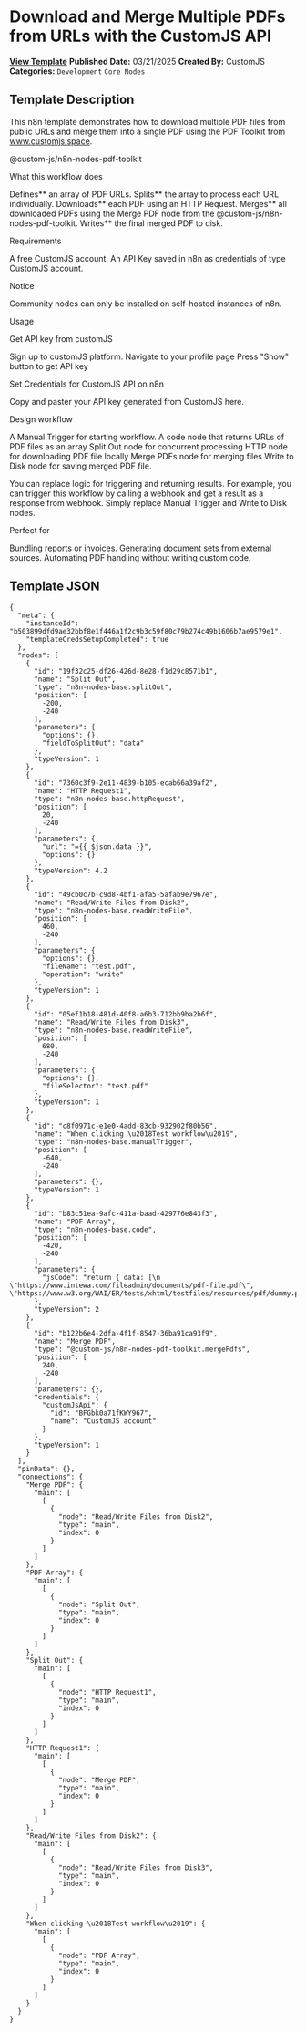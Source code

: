# Download and Merge Multiple PDFs from URLs with the CustomJS API

**[View Template](https://n8n.io/workflows/3281-/)**  **Published Date:** 03/21/2025  **Created By:** CustomJS  **Categories:** `Development` `Core Nodes`  

## Template Description


This n8n template demonstrates how to download multiple PDF files from public URLs and merge them into a single PDF using the PDF Toolkit from www.customjs.space.

@custom-js/n8n-nodes-pdf-toolkit

What this workflow does

Defines** an array of PDF URLs.
Splits** the array to process each URL individually.
Downloads** each PDF using an HTTP Request.
Merges** all downloaded PDFs using the Merge PDF node from the @custom-js/n8n-nodes-pdf-toolkit.
Writes** the final merged PDF to disk.

Requirements

A free CustomJS account.
An API Key saved in n8n as credentials of type CustomJS account.

Notice

Community nodes can only be installed on self-hosted instances of n8n.

Usage

Get API key from customJS

Sign up to customJS platform.
Navigate to your profile page
Press "Show" button to get API key

Set Credentials for CustomJS API on n8n

Copy and paster your API key generated from CustomJS here.

Design workflow

A Manual Trigger for starting workflow.
A code node that returns URLs of PDF files as an array
Split Out node for concurrent processing
HTTP node for downloading PDF file locally
Merge PDFs node for merging files
Write to Disk node for saving merged PDF file.

You can replace logic for triggering and returning results.
For example, you can trigger this workflow by calling a webhook and get a result as a response from webhook. Simply replace Manual Trigger and Write to Disk nodes.

Perfect for

Bundling reports or invoices.
Generating document sets from external sources.
Automating PDF handling without writing custom code.


## Template JSON

```
{
  "meta": {
    "instanceId": "b503899dfd9ae32bbf8e1f446a1f2c9b3c59f80c79b274c49b1606b7ae9579e1",
    "templateCredsSetupCompleted": true
  },
  "nodes": [
    {
      "id": "19f32c25-df26-426d-8e28-f1d29c8571b1",
      "name": "Split Out",
      "type": "n8n-nodes-base.splitOut",
      "position": [
        -200,
        -240
      ],
      "parameters": {
        "options": {},
        "fieldToSplitOut": "data"
      },
      "typeVersion": 1
    },
    {
      "id": "7360c3f9-2e11-4839-b105-ecab66a39af2",
      "name": "HTTP Request1",
      "type": "n8n-nodes-base.httpRequest",
      "position": [
        20,
        -240
      ],
      "parameters": {
        "url": "={{ $json.data }}",
        "options": {}
      },
      "typeVersion": 4.2
    },
    {
      "id": "49cb0c7b-c9d8-4bf1-afa5-5afab9e7967e",
      "name": "Read/Write Files from Disk2",
      "type": "n8n-nodes-base.readWriteFile",
      "position": [
        460,
        -240
      ],
      "parameters": {
        "options": {},
        "fileName": "test.pdf",
        "operation": "write"
      },
      "typeVersion": 1
    },
    {
      "id": "05ef1b18-481d-40f8-a6b3-712bb9ba2b6f",
      "name": "Read/Write Files from Disk3",
      "type": "n8n-nodes-base.readWriteFile",
      "position": [
        680,
        -240
      ],
      "parameters": {
        "options": {},
        "fileSelector": "test.pdf"
      },
      "typeVersion": 1
    },
    {
      "id": "c8f0971c-e1e0-4add-83cb-932902f80b56",
      "name": "When clicking \u2018Test workflow\u2019",
      "type": "n8n-nodes-base.manualTrigger",
      "position": [
        -640,
        -240
      ],
      "parameters": {},
      "typeVersion": 1
    },
    {
      "id": "b83c51ea-9afc-411a-baad-429776e843f3",
      "name": "PDF Array",
      "type": "n8n-nodes-base.code",
      "position": [
        -420,
        -240
      ],
      "parameters": {
        "jsCode": "return { data: [\n  \"https://www.intewa.com/fileadmin/documents/pdf-file.pdf\", \"https://www.w3.org/WAI/ER/tests/xhtml/testfiles/resources/pdf/dummy.pdf\"\n]}"
      },
      "typeVersion": 2
    },
    {
      "id": "b122b6e4-2dfa-4f1f-8547-36ba91ca93f9",
      "name": "Merge PDF",
      "type": "@custom-js/n8n-nodes-pdf-toolkit.mergePdfs",
      "position": [
        240,
        -240
      ],
      "parameters": {},
      "credentials": {
        "customJsApi": {
          "id": "BFGbk0a71fKWY967",
          "name": "CustomJS account"
        }
      },
      "typeVersion": 1
    }
  ],
  "pinData": {},
  "connections": {
    "Merge PDF": {
      "main": [
        [
          {
            "node": "Read/Write Files from Disk2",
            "type": "main",
            "index": 0
          }
        ]
      ]
    },
    "PDF Array": {
      "main": [
        [
          {
            "node": "Split Out",
            "type": "main",
            "index": 0
          }
        ]
      ]
    },
    "Split Out": {
      "main": [
        [
          {
            "node": "HTTP Request1",
            "type": "main",
            "index": 0
          }
        ]
      ]
    },
    "HTTP Request1": {
      "main": [
        [
          {
            "node": "Merge PDF",
            "type": "main",
            "index": 0
          }
        ]
      ]
    },
    "Read/Write Files from Disk2": {
      "main": [
        [
          {
            "node": "Read/Write Files from Disk3",
            "type": "main",
            "index": 0
          }
        ]
      ]
    },
    "When clicking \u2018Test workflow\u2019": {
      "main": [
        [
          {
            "node": "PDF Array",
            "type": "main",
            "index": 0
          }
        ]
      ]
    }
  }
}
```
